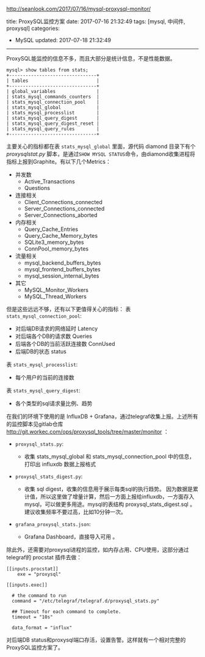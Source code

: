 http://seanlook.com/2017/07/16/mysql-proxysql-monitor/

title: ProxySQL监控方案
date: 2017-07-16 21:32:49
tags: [mysql, 中间件, proxysql]
categories:
- MySQL
updated: 2017-07-18 21:32:49
---

ProxySQL能监控的信息不多，而且大部分是统计信息，不是性能数据。

```
mysql> show tables from stats;
+--------------------------------+
| tables                         |
+--------------------------------+
| global_variables               |
| stats_mysql_commands_counters  |
| stats_mysql_connection_pool    |
| stats_mysql_global             |
| stats_mysql_processlist        |
| stats_mysql_query_digest       |
| stats_mysql_query_digest_reset |
| stats_mysql_query_rules        |
+--------------------------------+
```

主要关心的指标都在表 `stats_mysql_global` 里面，源代码 diamond 目录下有个 *proxysqlstat.py* 脚本，是通过`SHOW MYSQL STATUS`命令，由diamond收集进程将指标上报到Graphite。有以下几个Metrics：
- 并发数
    - Active_Transactions
    - Questions
- 连接相关
    - Client_Connections_connected
    - Server_Connections_connected
    - Server_Connections_aborted
- 内存相关
    - Query_Cache_Entries
    - Query_Cache_Memory_bytes
    - SQLite3_memory_bytes
    - ConnPool_memory_bytes
- 流量相关
    - mysql_backend_buffers_bytes
    - mysql_frontend_buffers_bytes
    - mysql_session_internal_bytes
- 其它
    - MySQL_Monitor_Workers
    - MySQL_Thread_Workers

但是这些远远不够，还有以下更值得关心的指标：
表 `stats_mysql_connection_pool`:
- 对后端DB请求的网络延时 Latency
- 对后端各个DB的请求数 Queries
- 后端各个DB的当前活跃连接数 ConnUsed
- 后端DB的状态 status

表 `stats_mysql_processlist`:
- 每个用户的当前的连接数

表 `stats_mysql_query_digest`:
- 各个类型的sql请求量比例、趋势



在我们的环境下使用的是 InfluxDB + Grafana，通过telegraf收集上报。上述所有的监控脚本见gitlab仓库 http://git.workec.com/ops/proxysql_tools/tree/master/monitor ：

- `proxysql_stats.py`:
    - 收集 stats_mysql_global 和 stats_mysql_connection_pool 中的信息，打印出 influxdb 数据上报格式

- `proxysql_stats_digest.py`:
    -  收集 sql digest，收集的信息用于展示每类sql的执行趋势。
    因为数据是累计值，所以这里做了增量计算，然后一方面上报给influxdb，一方面存入mysql，可以做更多用途。mysql的表结构 proxysql_stats_digest.sql 。
    建议收集频率不要过高，比如10分钟一次。
 
- `grafana_proxysql_stats.json`:
    - Grafana Dashboard，直接导入可用 。

除此外，还需要对proxysql进程的监控，如内存占用、CPU使用，这部分通过telegraf的 procstat 插件去做：
```
[[inputs.procstat]]
    exe = "proxysql"

[[inputs.exec]]

  # the command to run
  command = "/etc/telegraf/telegraf.d/proxysql_stats.py"

  ## Timeout for each command to complete.
  timeout = "10s"

  data_format = "influx"
```

对后端DB status和proxysql端口存活，设置告警。这样就有一个相对完整的ProxySQL监控方案了。
